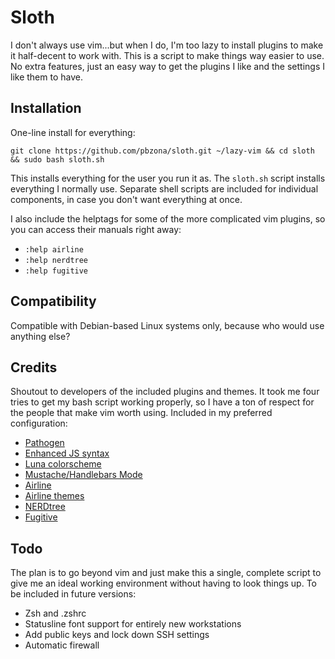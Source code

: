 # Sloth

I don't always use vim...but when I do, I'm too lazy to install plugins to make
it half-decent to work with. This is a script to make things way easier to use.
No extra features, just an easy way to get the plugins I like and the settings
I like them to have.

## Installation

One-line install for everything:

`git clone https://github.com/pbzona/sloth.git ~/lazy-vim && cd sloth && sudo
bash sloth.sh`

This installs everything for the user you run it as. The `sloth.sh` script
installs everything I normally use. Separate shell scripts are included for
individual components, in case you don't want everything at once.

I also include the helptags for some of the more complicated vim plugins, so you can
access their manuals right away:

- `:help airline`
- `:help nerdtree`
- `:help fugitive`

## Compatibility

Compatible with Debian-based Linux systems only, because who would
use anything else?

## Credits  

Shoutout to developers of the included plugins and themes. It took me four
tries to get my bash script working properly, so I have a ton of respect for
the people that make vim worth using. Included in my preferred configuration:

- [Pathogen](https://github.com/tpope/vim-pathogen)
- [Enhanced JS syntax](https://github.com/pangloss/vim-javascript)
- [Luna colorscheme](https://github.com/notpratheek/vim-luna)
- [Mustache/Handlebars Mode](https://github.com/mustache/vim-mustache-handlebars)
- [Airline](https://github.com/vim-airline/vim-airline)
- [Airline themes](https://github.com/vim-airline/vim-airline-themes)
- [NERDtree](https://github.com/scrooloose/nerdtree)
- [Fugitive](https://github.com/tpope/vim-fugitive)

## Todo

The plan is to go beyond vim and just make this a single, complete script to give me an
ideal working environment without having to look things up. To be included in
future versions:

- Zsh and .zshrc
- Statusline font support for entirely new workstations
- Add public keys and lock down SSH settings
- Automatic firewall
